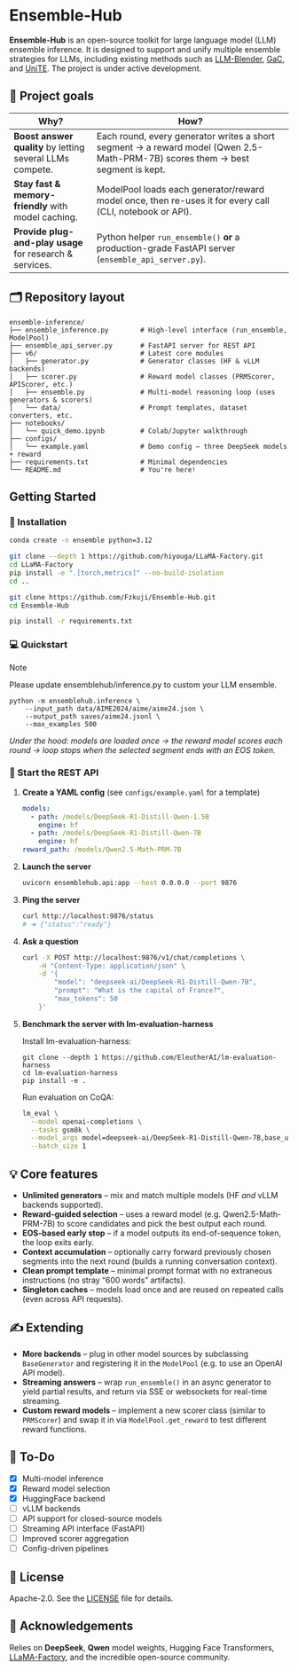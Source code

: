 # Ensemble-Hub

**Ensemble-Hub** is an open-source toolkit for large language model (LLM) ensemble inference. 
It is designed to support and unify multiple ensemble strategies for LLMs, including existing methods such as [LLM-Blender](https://github.com/yuchenlin/LLM-Blender), [GaC](https://github.com/yaoching0/GaC), and [UniTE](https://github.com/starrYYxuan/UniTE). 
The project is under active development.

## 🌟 Project goals

| **Why?**                                                  | **How?**                                                                                                                       |
| --------------------------------------------------------- | ------------------------------------------------------------------------------------------------------------------------------ |
| **Boost answer quality** by letting several LLMs compete. | Each round, every generator writes a short segment → a reward model (Qwen 2.5-Math-PRM-7B) scores them → best segment is kept. |
| **Stay fast & memory-friendly** with model caching.       | ModelPool loads each generator/reward model once, then re-uses it for every call (CLI, notebook or API).                       |
| **Provide plug-and-play usage** for research & services.  | Python helper `run_ensemble()` **or** a production-grade FastAPI server (`ensemble_api_server.py`).                            |

## 🗂 Repository layout

```
ensemble-inference/
├── ensemble_inference.py        # High-level interface (run_ensemble, ModelPool)
├── ensemble_api_server.py       # FastAPI server for REST API
├── v6/                          # Latest core modules
│   ├── generator.py             # Generator classes (HF & vLLM backends)
│   ├── scorer.py                # Reward model classes (PRMScorer, APIScorer, etc.)
│   ├── ensemble.py              # Multi-model reasoning loop (uses generators & scorers)
│   └── data/                    # Prompt templates, dataset converters, etc.
├── notebooks/
│   └── quick_demo.ipynb         # Colab/Jupyter walkthrough
├── configs/
│   └── example.yaml             # Demo config – three DeepSeek models + reward
├── requirements.txt             # Minimal dependencies
└── README.md                    # You're here!
```

##  Getting Started

### 🔧 Installation

```bash
conda create -n ensemble python=3.12

git clone --depth 1 https://github.com/hiyouga/LLaMA-Factory.git
cd LLaMA-Factory
pip install -e ".[torch,metrics]" --no-build-isolation
cd ..

git clone https://github.com/Fzkuji/Ensemble-Hub.git
cd Ensemble-Hub

pip install -r requirements.txt
```


### 💻 Quickstart

> [!NOTE]
> Please update ensemblehub/inference.py to custom your LLM ensemble.

```shell
python -m ensemblehub.inference \
    --input_path data/AIME2024/aime/aime24.json \
    --output_path saves/aime24.jsonl \
    --max_examples 500
```

*Under the hood: models are loaded once → the reward model scores each round → loop stops when the selected segment ends with an EOS token.*

### 🚀 Start the REST API

1. **Create a YAML config** (see `configs/example.yaml` for a template)

   ```yaml
   models:
     - path: /models/DeepSeek-R1-Distill-Qwen-1.5B
       engine: hf
     - path: /models/DeepSeek-R1-Distill-Qwen-7B
       engine: hf
   reward_path: /models/Qwen2.5-Math-PRM-7B
   ```

2. **Launch the server**

   ```bash
   uvicorn ensemblehub.api:app --host 0.0.0.0 --port 9876
   ```

3. **Ping the server**

   ```bash
   curl http://localhost:9876/status
   # ➜ {"status":"ready"}
   ```

4. **Ask a question**

   ```bash
   curl -X POST http://localhost:9876/v1/chat/completions \
       -H "Content-Type: application/json" \
       -d '{
           "model": "deepseek-ai/DeepSeek-R1-Distill-Qwen-7B",
           "prompt": "What is the capital of France?",
           "max_tokens": 50
       }'
   ```

5. **Benchmark the server with lm-evaluation-harness**

   Install lm-evaluation-harness:
   ```shell
   git clone --depth 1 https://github.com/EleutherAI/lm-evaluation-harness
   cd lm-evaluation-harness
   pip install -e .
   ```
   
   Run evaluation on CoQA:
   ```bash
   lm_eval \
     --model openai-completions \
     --tasks gsm8k \
     --model_args model=deepseek-ai/DeepSeek-R1-Distill-Qwen-7B,base_url=http://localhost:9876,v1=True,tokenizer_backend=None \
     --batch_size 1
   ```


## 💡 Core features

* **Unlimited generators** – mix and match multiple models (HF *and* vLLM backends supported).
* **Reward-guided selection** – uses a reward model (e.g. Qwen2.5-Math-PRM-7B) to score candidates and pick the best output each round.
* **EOS-based early stop** – if a model outputs its end-of-sequence token, the loop exits early.
* **Context accumulation** – optionally carry forward previously chosen segments into the next round (builds a running conversation context).
* **Clean prompt template** – minimal prompt format with no extraneous instructions (no stray “600 words” artifacts).
* **Singleton caches** – models load once and are reused on repeated calls (even across API requests).

## ✍️ Extending

* **More backends** – plug in other model sources by subclassing `BaseGenerator` and registering it in the `ModelPool` (e.g. to use an OpenAI API model).
* **Streaming answers** – wrap `run_ensemble()` in an async generator to yield partial results, and return via SSE or websockets for real-time streaming.
* **Custom reward models** – implement a new scorer class (similar to `PRMScorer`) and swap it in via `ModelPool.get_reward` to test different reward functions.

## 📌 To-Do

- [x] Multi-model inference
- [x] Reward model selection
- [x] HuggingFace backend
- [ ] vLLM backends
- [ ] API support for closed-source models
- [ ] Streaming API interface (FastAPI)
- [ ] Improved scorer aggregation
- [ ] Config-driven pipelines

## 📜 License

Apache-2.0. See the [LICENSE](./LICENSE) file for details.

## 🙏 Acknowledgements

Relies on **DeepSeek**, **Qwen** model weights, Hugging Face Transformers, [LLaMA-Factory](https://github.com/hiyouga/LLaMA-Factory), and the incredible open-source community.
